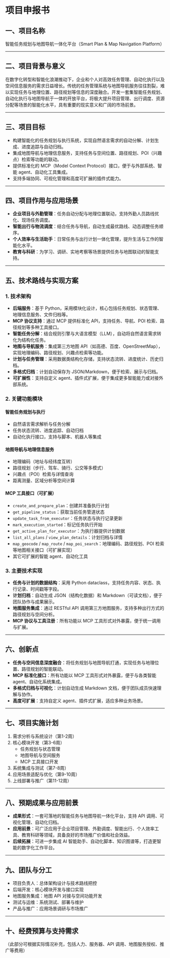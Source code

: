 # 项目申报书

## 一、项目名称

智能任务规划与地图导航一体化平台（Smart Plan & Map Navigation Platform）

---

## 二、项目背景与意义

在数字化转型和智能化浪潮推动下，企业和个人对高效任务管理、自动化执行以及空间信息服务的需求日益增长。传统的任务管理系统与地图导航服务往往割裂，难以实现任务与地理位置、路径规划等信息的深度融合。开发一套集智能任务规划、自动化执行与地图导航于一体的开放平台，将极大提升项目管理、出行调度、资源分配等场景的智能化水平，具有重要的现实意义和广阔的市场前景。

---

## 三、项目目标

- 构建智能化的任务规划与执行系统，实现自然语言需求的自动分解、计划生成、进度追踪与自动归档。
- 集成地图导航与地理信息服务，支持任务与空间位置、路径规划、POI（兴趣点）检索等功能的联动。
- 提供标准化的 MCP（Model Context Protocol）接口，便于与外部系统、智能 agent、自动化工具集成。
- 支持多端协同、可视化管理和高度可扩展的插件式能力。

---

## 四、项目作用与应用场景

- **企业项目与外勤管理**：任务自动分配与地理位置联动，支持外勤人员路线优化、现场任务调度。
- **智能出行与物流调度**：结合任务与导航，自动生成最优路线、动态调整任务顺序。
- **个人效率与生活助手**：日常任务与出行计划一体化管理，提升生活与工作的智能化水平。
- **教育与科研**：为学习、调研、实地考察等场景提供任务与地图联动的智能支持。

---

## 五、技术路线与实现方案

### 1. 技术架构

- **后端服务**：基于 Python，采用模块化设计，核心包括任务规划、状态管理、地理信息服务、文件归档等。
- **MCP 协议支持**：通过 MCP 提供标准化 API，支持任务、导航、POI 检索、路径规划等多种工具接口。
- **智能任务分解**：结合规则引擎与大语言模型（LLM），自动将自然语言需求转化为结构化任务。
- **地图与导航服务**：集成第三方地图 API（如高德、百度、OpenStreetMap），实现地理编码、路径规划、兴趣点检索等功能。
- **计划与任务管理**：采用数据类结构化存储，支持状态流转、进度统计、历史归档。
- **多格式归档**：计划自动保存为 JSON/Markdown，便于检索、展示与归档。
- **可扩展性**：支持自定义 agent、插件式扩展，便于集成更多智能能力或对接外部系统。

### 2. 关键功能模块

#### 智能任务规划与执行

- 自然语言需求解析与任务分解
- 任务状态流转、进度追踪、自动归档
- 自动化执行接口，支持与脚本、机器人等集成

#### 地图导航与地理信息服务

- 地理编码（地址与经纬度互转）
- 路径规划（步行、驾车、骑行、公交等多模式）
- 兴趣点（POI）检索与详情查询
- 距离测量、区域分析等空间计算

#### MCP 工具接口（可扩展）

- `create_and_prepare_plan`：创建并准备执行计划
- `get_pipeline_status`：获取当前任务管道状态
- `update_task_from_executor`：任务状态与执行记录更新
- `mark_execution_started`：标记任务执行开始
- `get_active_plan_for_executor`：为执行器提供计划数据
- `list_all_plans` / `view_plan_details`：计划归档与详情
- `map_geocode` / `map_route` / `map_poi_search`：地理编码、路径规划、POI 检索等地图相关接口（可扩展实现）
- 其它可扩展的智能 agent、自动化工具

### 3. 主要技术实现

- **任务与计划的数据结构**：采用 Python dataclass，支持任务内容、状态、执行记录、时间戳等字段。
- **计划归档**：自动生成 JSON（结构化数据）和 Markdown（可读文档），便于团队协作与成果展示。
- **地图服务集成**：通过 RESTful API 调用第三方地图服务，支持多种出行方式的路径规划与空间分析。
- **MCP 协议与工具注册**：所有功能以 MCP 工具形式对外暴露，便于统一调用与扩展。

---

## 六、创新点

- **任务与空间信息深度融合**：将任务规划与地图导航打通，实现任务与地理位置、路径规划的智能联动。
- **MCP 标准化接口**：所有功能以 MCP 工具形式对外暴露，便于与各类智能 agent、自动化系统集成。
- **多格式归档与可视化**：计划自动生成 Markdown 文档，便于团队成员快速理解与协作。
- **高度可扩展**：支持自定义 agent、插件式扩展，适应多种业务场景。

---

## 七、项目实施计划

1. 需求分析与系统设计（第1-2周）
2. 核心模块开发（第3-6周）
   - 任务规划与状态管理
   - 地图导航与空间服务
   - MCP 工具接口开发
3. 系统集成与测试（第7-8周）
4. 应用场景适配与优化（第9-10周）
5. 上线部署与推广（第11-12周）

---

## 八、预期成果与应用前景

- **成果形式**：一套可落地的智能任务与地图导航一体化平台，支持 API 调用、可视化管理、自动化归档。
- **应用前景**：可广泛应用于企业项目管理、外勤调度、智能出行、个人效率工具、教育科研等领域，具备良好的市场推广价值和社会效益。
- **后续拓展**：可进一步集成 AI 智能助手、自动化脚本、知识图谱等，打造更智能的数字化工作平台。

---

## 九、团队与分工

- 项目负责人：总体架构设计与技术路线把控
- 后端开发：核心模块开发与接口实现
- 地图服务集成：地图 API 对接与空间功能开发
- 测试与运维：系统测试、部署与维护
- 产品与推广：应用场景调研与市场推广

---

## 十、经费预算与支持需求

（此部分可根据实际情况补充，包括人力、服务器、API 调用、地图服务授权、推广等费用）
